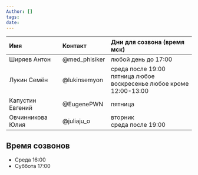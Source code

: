 ```yaml
---
Author: []
tags: 
date:
---
```


| Имя              | Контакт       | Дни для созвона (время мск)                                               |
| :--------------- | :------------ | :------------------------------------------------------------------------ |
| Ширяев Антон     | @med_phisiker | любой день до 17:00                                                       |
| Лукин Семён      | @lukinsemyon  | среда после 19:00<br>пятница любое<br>воскресенье любое кроме 12:00-13:00 |
| Капустин Евгений | @EugenePWN    | пятница                                                                   |
| Овчинникова Юлия | @juliaju_o    | вторник <br>среда после 19:00                                             |

## Время созвонов

- Среда 16:00    
- Суббота 17:00